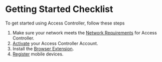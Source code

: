 [title]: # (Getting Started)
[tags]: # (thycotic access control)
[priority]: # (1)

# Getting Started Checklist

To get started using Access Controller, follow these steps

1. Make sure your network meets the [Network Requirements](network-requirements.md) for Access Controller.
1. [Activate](activation.md) your Access Controller Account.
1. Install the [Browser Extension](be.md).
1. [Register](mobile.md) mobile devices.